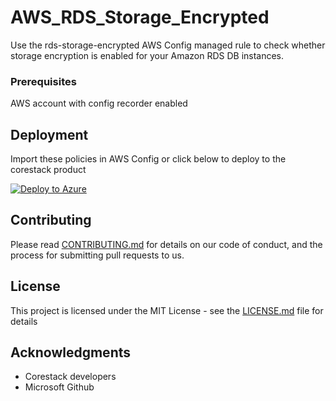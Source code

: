 
# AWS_RDS_Storage_Encrypted

Use the rds-storage-encrypted AWS Config managed rule to check whether storage encryption is enabled for your Amazon RDS DB instances.

### Prerequisites

AWS account with config recorder enabled

## Deployment

Import these policies in AWS Config or click below to deploy to the corestack product 

[![Deploy to Azure](https://docs.corestack.io/wp-content/uploads/2019/09/deploy-to-corestack.svg)](http://devserver.corestack.io/policy?repositories=github&external_redirect=true&name=AWS_RDS_Storage_Encrypted&engine_type=aws_config&services=AWS&severity=high&classification=Security&sub_classification=Data&url=https://github.com/corestacklabs/Policies.git&path=AWS/managed/AWS_RDS_Storage_Encrypted&recommendation_name=AWS_RDS_Storage_Encrypted#/tenant)

## Contributing

Please read [CONTRIBUTING.md](https://gist.github.com/karthick-kk/30e4fd3f279492b4f040d5cd569d21d0) for details on our code of conduct, and the process for submitting pull requests to us.

## License

This project is licensed under the MIT License - see the [LICENSE.md](LICENSE.md) file for details

## Acknowledgments

* Corestack developers
* Microsoft Github

